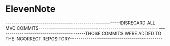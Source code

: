 # ElevenNote

--------------------------------------------------------DISREGARD ALL MVC COMMITS----------------------------------------------------------
------------------------------------------THOSE COMMITS WERE ADDED TO THE INCORRECT REPOSITORY---------------------------------------------
